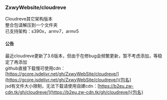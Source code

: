 ### ZxwyWebsite/cloudreve
Cloudreve其它架构版本  
整合包请解压到一个文件夹  
已支持架构：s390x，armv7，armv5

#### 公告
最近cloudreve更新了3.6版本，但由于在修bug会频繁更新，暂不考虑添加，等稳定了再添加  
github直接下载慢可使用cdn：[https://gcore.jsdelivr.net/gh/ZxwyWebSite/cloudreve/](https://gcore.jsdelivr.net/gh/ZxwyWebSite/cloudreve/){包名}  
jsd有文件大小限制，无法下载请使用自建cdn：[https://b2eu.zw-cdn.tk/gh/cloudreve/](https://b2eu.zw-cdn.tk/gh/cloudreve/){包名}
